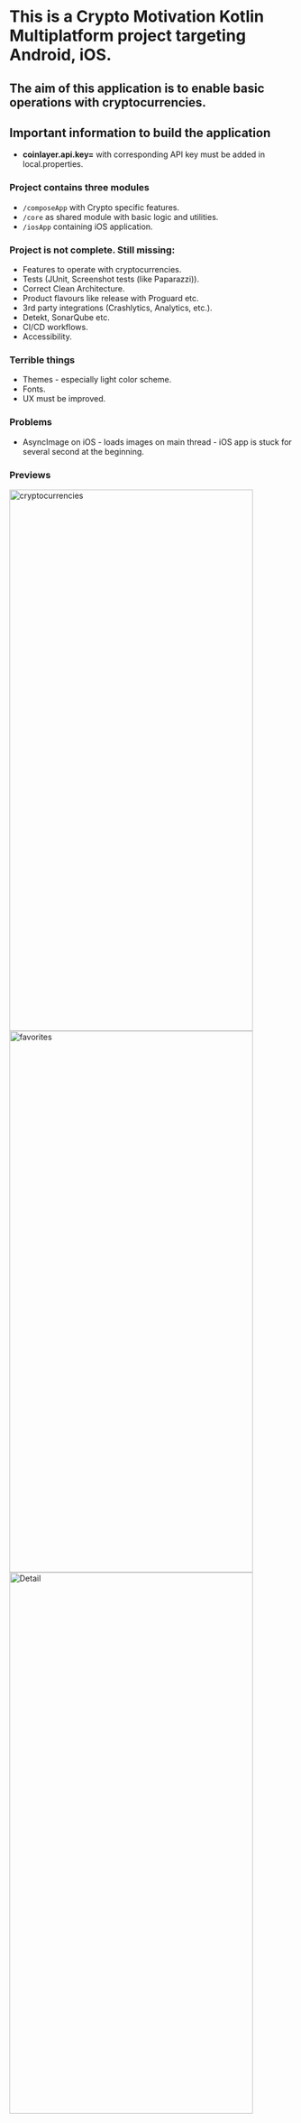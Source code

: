 # This is a Crypto Motivation Kotlin Multiplatform project targeting Android, iOS.

## The aim of this application is to enable basic operations with cryptocurrencies.

## Important information to build the application

* **coinlayer.api.key=** with corresponding API key must be added in local.properties.

### Project contains three modules

* `/composeApp` with Crypto specific features.
* `/core` as shared module with basic logic and utilities.
* `/iosApp` containing iOS application.

### Project is not complete. Still missing:

* Features to operate with cryptocurrencies.
* Tests (JUnit, Screenshot tests (like Paparazzi)).
* Correct Clean Architecture.
* Product flavours like release with Proguard etc.
* 3rd party integrations (Crashlytics, Analytics, etc.).
* Detekt, SonarQube etc.
* CI/CD workflows.
* Accessibility.

### Terrible things

* Themes - especially light color scheme.
* Fonts.
* UX must be improved.

### Problems

* AsyncImage on iOS - loads images on main thread - iOS app is stuck for several second at the beginning.

### Previews

<img width="432" height="960" alt="cryptocurrencies" src="https://github.com/user-attachments/assets/cea2c74b-32c3-4a98-9413-ce44ed3448b1" />
<img width="432" height="960" alt="favorites" src="https://github.com/user-attachments/assets/531f8233-7f94-462d-b757-04aa3c79e64b" />
<img width="432" height="960" alt="Detail" src="https://github.com/user-attachments/assets/44e74bcb-44f6-4b0b-91e3-2c3a52717e6c" />
